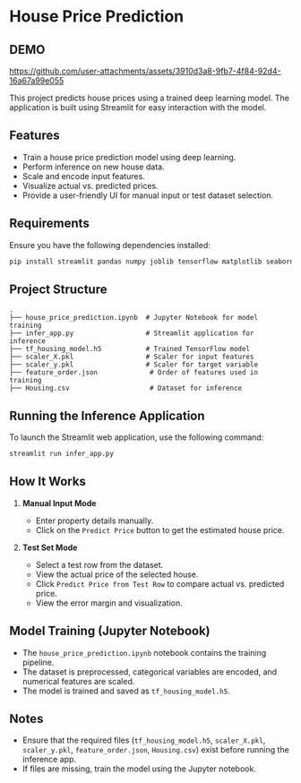 # House Price Prediction
## DEMO
https://github.com/user-attachments/assets/3910d3a8-9fb7-4f84-92d4-16a67a99e055

This project predicts house prices using a trained deep learning model. The application is built using Streamlit for easy interaction with the model.

## Features
- Train a house price prediction model using deep learning.
- Perform inference on new house data.
- Scale and encode input features.
- Visualize actual vs. predicted prices.
- Provide a user-friendly UI for manual input or test dataset selection.

## Requirements
Ensure you have the following dependencies installed:

```bash
pip install streamlit pandas numpy joblib tensorflow matplotlib seaborn scikit-learn
```

## Project Structure
```
.
├── house_price_prediction.ipynb  # Jupyter Notebook for model training
├── infer_app.py                  # Streamlit application for inference
├── tf_housing_model.h5           # Trained TensorFlow model
├── scaler_X.pkl                  # Scaler for input features
├── scaler_y.pkl                  # Scaler for target variable
├── feature_order.json             # Order of features used in training
├── Housing.csv                    # Dataset for inference
```

## Running the Inference Application
To launch the Streamlit web application, use the following command:

```bash
streamlit run infer_app.py
```

## How It Works
1. **Manual Input Mode**
   - Enter property details manually.
   - Click on the `Predict Price` button to get the estimated house price.

2. **Test Set Mode**
   - Select a test row from the dataset.
   - View the actual price of the selected house.
   - Click `Predict Price from Test Row` to compare actual vs. predicted price.
   - View the error margin and visualization.

## Model Training (Jupyter Notebook)
- The `house_price_prediction.ipynb` notebook contains the training pipeline.
- The dataset is preprocessed, categorical variables are encoded, and numerical features are scaled.
- The model is trained and saved as `tf_housing_model.h5`.

## Notes
- Ensure that the required files (`tf_housing_model.h5`, `scaler_X.pkl`, `scaler_y.pkl`, `feature_order.json`, `Housing.csv`) exist before running the inference app.
- If files are missing, train the model using the Jupyter notebook.
